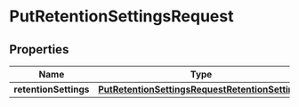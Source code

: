 

# PutRetentionSettingsRequest


## Properties

| Name | Type | Description | Notes |
|------------ | ------------- | ------------- | -------------|
|**retentionSettings** | [**PutRetentionSettingsRequestRetentionSettings**](PutRetentionSettingsRequestRetentionSettings.md) |  |  |



